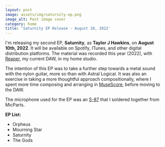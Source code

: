 ```yaml
---
layout: post
image: assets/img/saturnity-ep.png
image_alt: Post image cover
category: home
title: 'Saturnity EP Release - August 10, 2022'
---
```

I'm releasing my second EP, **Saturnity**, as **Taylor J Hawkins**, on **August 10th, 2022**. 
It will be available on Spotify, ITunes, and other digital distribution platforms. 
The material was recorded this year (2022), with [Reaper](https://www.reaper.fm/), my current DAW, in my home studio.

The intention of this EP was to take a further step towards a metal sound with the nylon guitar, more so than with Astral Logical. It was also an exercise in taking a more thoughtful approach compositionally, where I spent more time composing and arranging in [MuseScore](https://musescore.org/en), before moving to the DAW.

The microphone used for the EP was an [S-87](https://microphone-parts.com/collections/microphone-kits/products/s87-microphone-kit) that I soldered together from MicParts. 

**EP List:**  
- Orpheus
- Mourning Star
- Saturnity
- The Gods
